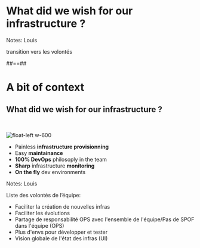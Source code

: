 
<!-- .slide: data-background="./assets/images/vil-son-vRyFSqEOTZI-unsplash.jpg" class="transition" -->

# What did we wish for our infrastructure ?

Notes: Louis

transition vers les volontés

##==##

# A bit of context
## What did we wish for our infrastructure ?

<br/>

![float-left w-600](./assets/images/devops.jpg)

- Painless **infrastructure provisionning**
- Easy **maintainance**
- **100% DevOps** philosoply in the team
- **Sharp** infrastructure **monitoring**
- **On the fly** dev environments

Notes: Louis

Liste des volontés de l’équipe:
- Faciliter la création de nouvelles infras
- Faciliter les évolutions
- Partage de responsabilité OPS avec l'ensemble de l'équipe/Pas de SPOF dans l'équipe (OPS)
- Plus d'envs pour développer et tester
- Vision globale de l'état des infras (UI)

